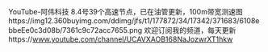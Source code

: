 YouTube-阿伟科技
8.4号39个高速节点，已在油管更新，100m带宽测速图https://img12.360buyimg.com/ddimg/jfs/t1/177872/34/17342/371683/6108ebbeEe0c3d08b/7361c9c72acc7655.png
欢迎订阅我的频道，每天更新https://www.youtube.com/channel/UCAVXAOB168NaJozwrXT1hkw
  

